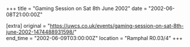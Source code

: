 +++
title = "Gaming Session on Sat 8th June 2002"
date = "2002-06-08T21:00:00Z"

[extra]
original = "https://uwcs.co.uk/events/gaming-session-on-sat-8th-june-2002-1474488931598/"    
end_time = "2002-06-09T03:00:00Z"
location = "Ramphal R0.03/4"
+++



